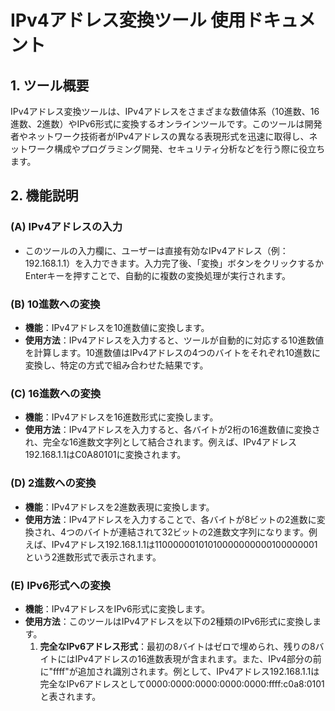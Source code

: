 # IPv4アドレス変換ツール 使用ドキュメント

## 1. ツール概要

IPv4アドレス変換ツールは、IPv4アドレスをさまざまな数値体系（10進数、16進数、2進数）やIPv6形式に変換するオンラインツールです。このツールは開発者やネットワーク技術者がIPv4アドレスの異なる表現形式を迅速に取得し、ネットワーク構成やプログラミング開発、セキュリティ分析などを行う際に役立ちます。

## 2. 機能説明

### (A) IPv4アドレスの入力
- このツールの入力欄に、ユーザーは直接有効なIPv4アドレス（例：192.168.1.1）を入力できます。入力完了後、「変換」ボタンをクリックするかEnterキーを押すことで、自動的に複数の変換処理が実行されます。

### (B) 10進数への変換
- **機能**：IPv4アドレスを10進数値に変換します。
- **使用方法**：IPv4アドレスを入力すると、ツールが自動的に対応する10進数値を計算します。10進数値はIPv4アドレスの4つのバイトをそれぞれ10進数に変換し、特定の方式で組み合わせた結果です。

### (C) 16進数への変換
- **機能**：IPv4アドレスを16進数形式に変換します。
- **使用方法**：IPv4アドレスを入力すると、各バイトが2桁の16進数値に変換され、完全な16進数文字列として結合されます。例えば、IPv4アドレス192.168.1.1はC0A80101に変換されます。

### (D) 2進数への変換
- **機能**：IPv4アドレスを2進数表現に変換します。
- **使用方法**：IPv4アドレスを入力することで、各バイトが8ビットの2進数に変換され、4つのバイトが連結されて32ビットの2進数文字列になります。例えば、IPv4アドレス192.168.1.1は11000000101010000000000100000001という2進数形式で表示されます。

### (E) IPv6形式への変換
- **機能**：IPv4アドレスをIPv6形式に変換します。
- **使用方法**：このツールはIPv4アドレスを以下の2種類のIPv6形式に変換します。
  1. **完全なIPv6アドレス形式**：最初の8バイトはゼロで埋められ、残りの8バイトにはIPv4アドレスの16進数表現が含まれます。また、IPv4部分の前に"ffff"が追加され識別されます。例として、IPv4アドレス192.168.1.1は完全なIPv6アドレスとして0000:0000:0000:0000:0000:ffff:c0a8:0101と表されます。